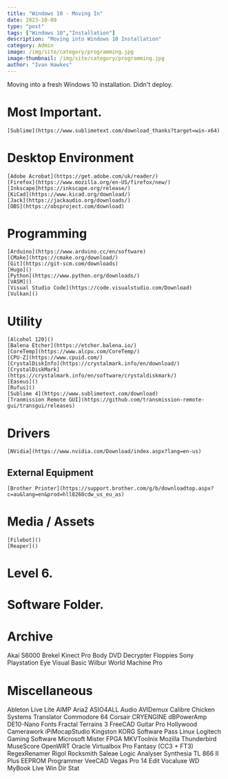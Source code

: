 ```yaml
---
title: "Windows 10 - Moving In"
date: 2023-10-09
type: "post"
tags: ["Windows 10","Installation"]
description: "Moving into Windows 10 Installation"
category: Admin
image: /img/site/category/programming.jpg
image-thumbnail: /img/site/category/programming.jpg
author: "Ivan Hawkes"
---
```


Moving into a fresh Windows 10 installation. Didn't deploy.
<!--more-->

# Most Important.

	[Sublime](https://www.sublimetext.com/download_thanks?target=win-x64)

# Desktop Environment

	[Adobe Acrobat](https://get.adobe.com/uk/reader/)
	[Firefox](https://www.mozilla.org/en-US/firefox/new/)
	[Inkscape]https://inkscape.org/release/)
	[KiCad](https://www.kicad.org/download/)
	[Jack](https://jackaudio.org/downloads/)
	[OBS](https://obsproject.com/download)

# Programming

	[Arduino](https://www.arduino.cc/en/software)
	[CMake](https://cmake.org/download/)
	[Git](https://git-scm.com/downloads)
	[Hugo]()
	[Python](https://www.python.org/downloads/)
	[VASM]()
	[Visual Studio Code](https://code.visualstudio.com/Download)
	[Vulkan]()

# Utility

	[Alcohol 120]()
	[Balena Etcher](https://etcher.balena.io/)
	[CoreTemp](https://www.alcpu.com/CoreTemp/)
	[CPU-Z](https://www.cpuid.com/)
	[CrystalDiskInfo](https://crystalmark.info/en/download/)
	[CrystalDiskMark](https://crystalmark.info/en/software/crystaldiskmark/)
	[Easeus]()
	[Rufus]()
	[Sublime 4](https://www.sublimetext.com/download)
	[Tranmission Remote GUI](https://github.com/transmission-remote-gui/transgui/releases)

# Drivers

	[NVidia](https://www.nvidia.com/Download/index.aspx?lang=en-us)


## External Equipment

	[Brother Printer](https://support.brother.com/g/b/downloadtop.aspx?c=au&lang=en&prod=hll8260cdw_us_eu_as)

# Media / Assets

	[Filebot]()
	[Reaper]()

# Level 6.

# Software Folder.

# Archive

Akai S6000
Brekel Kinect Pro Body
DVD Decrypter
Floppies
Sony Playstation Eye
Visual Basic
Wilbur
World Machine Pro

# Miscellaneous

Ableton Live Lite
AIMP
Aria2
ASIO4ALL
Audio
AVIDemux
Calibre
Chicken Systems Translator
Commodore 64
Corsair
CRYENGINE
dBPowerAmp
DE10-Nano
Fonts
Fractal Terrains 3
FreeCAD
Guitar Pro
Hollywood Camerawork
iPiMocapStudio
Kingston
KORG Software Pass
Linux
Logitech Gaming Software
Microsoft
Mister FPGA
MKVToolnix
Mozilla Thunderbird
MuseScore
OpenWRT
Oracle Virtualbox
Pro Fantasy (CC3 + FT3)
RegexRenamer
Rigol
Rocksmith
Saleae Logic Analyser
Synthesia
TL 866 II Plus EEPROM Programmer
VeeCAD
Vegas Pro 14 Edit
Vocaluxe
WD MyBook Live
Win Dir Stat
